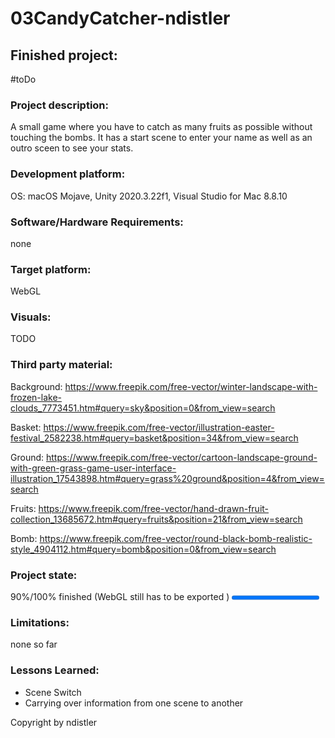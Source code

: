 # 03CandyCatcher-ndistler

## Finished project:
#toDo

### Project description: 
A small game where you have to catch as many fruits as possible without touching the bombs. It has a start scene to enter your name as well as an outro sceen to see your stats.

### Development platform: 
OS: macOS Mojave, Unity 2020.3.22f1, Visual Studio for Mac 8.8.10

### Software/Hardware Requirements: 
none

### Target platform: 
WebGL

### Visuals: 
TODO

### Third party material: 
Background: https://www.freepik.com/free-vector/winter-landscape-with-frozen-lake-clouds_7773451.htm#query=sky&position=0&from_view=search 

Basket: https://www.freepik.com/free-vector/illustration-easter-festival_2582238.htm#query=basket&position=34&from_view=search

Ground: https://www.freepik.com/free-vector/cartoon-landscape-ground-with-green-grass-game-user-interface-illustration_17543898.htm#query=grass%20ground&position=4&from_view=search

Fruits: https://www.freepik.com/free-vector/hand-drawn-fruit-collection_13685672.htm#query=fruits&position=21&from_view=search

Bomb: https://www.freepik.com/free-vector/round-black-bomb-realistic-style_4904112.htm#query=bomb&position=0&from_view=search


### Project state: 
90%/100% finished (WebGL still has to be exported )
<progress max="100" value="100"></progress>

### Limitations: 
none so far

### Lessons Learned: 
- Scene Switch
- Carrying over information from one scene to another

Copyright by ndistler